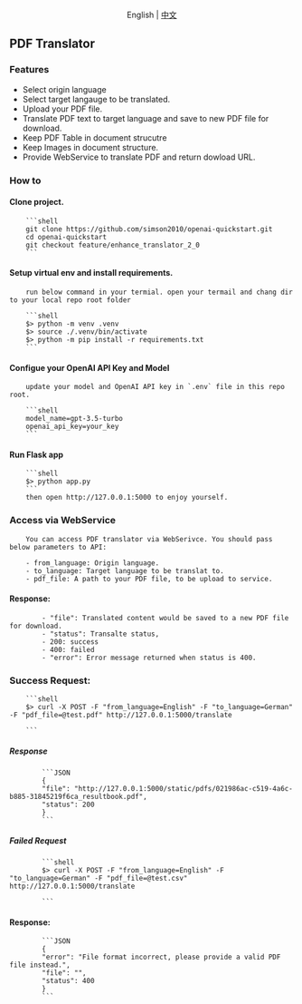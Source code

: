 <p align="center">
    <br> English | <a href="README-webui-CN.md">中文</a>
</p>

## PDF Translator

### Features
  - Select origin language
  - Select target langauge to be translated.
  - Upload your PDF file.
  - Translate PDF text to target language and save to new PDF file for download.
  - Keep PDF Table in document strucutre 
  - Keep Images in document structure. 
  - Provide WebService to translate PDF and return dowload URL.

### How to

#### Clone project. 

        ```shell
        git clone https://github.com/simson2010/openai-quickstart.git
        cd openai-quickstart
        git checkout feature/enhance_translator_2_0
        ```

#### Setup virtual env and install requirements.
       
        run below command in your termial. open your termail and chang dir to your local repo root folder

        ```shell
        $> python -m venv .venv 
        $> source ./.venv/bin/activate
        $> python -m pip install -r requirements.txt
        ```

#### Configue your OpenAI API Key and Model

        update your model and OpenAI API key in `.env` file in this repo root.

        ```shell
        model_name=gpt-3.5-turbo
        openai_api_key=your_key
        ``` 

#### Run Flask app

        ```shell
        $> python app.py
        ```
        then open http://127.0.0.1:5000 to enjoy yourself.

### Access via WebService

        You can access PDF translator via WebSerivce. You should pass below parameters to API: 

        - from_language: Origin language.
        - to_language: Target language to be translat to.
        - pdf_file: A path to your PDF file, to be upload to service. 

#### Response: 

            - "file": Translated content would be saved to a new PDF file for download.
            - "status": Transalte status, 
            - 200: success 
            - 400: failed
            - "error": Error message returned when status is 400.

### Success Request:
        ```shell
        $> curl -X POST -F "from_language=English" -F "to_language=German" -F "pdf_file=@test.pdf" http://127.0.0.1:5000/translate

        ```

##### Response

            ```JSON
            {
            "file": "http://127.0.0.1:5000/static/pdfs/021986ac-c519-4a6c-b885-31845219f6ca_resultbook.pdf",
            "status": 200
            }
            ```

##### Failed Request

            ```shell
            $> curl -X POST -F "from_language=English" -F "to_language=German" -F "pdf_file=@test.csv" http://127.0.0.1:5000/translate

            ```

#### Response:

            ```JSON
            {
            "error": "File format incorrect, please provide a valid PDF file instead.",
            "file": "",
            "status": 400
            }
            ``` 
